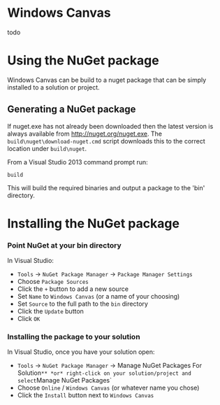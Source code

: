 # Windows Canvas

todo

# Using the NuGet package

Windows Canvas can be build to a nuget package that can be simply installed to a
solution or project.

## Generating a NuGet package

If nuget.exe has not already been downloaded then the latest version is always
available from http://nuget.org/nuget.exe.  The `build\nuget\download-nuget.cmd`
script downloads this to the correct location under `build\nuget`.

From a Visual Studio 2013 command prompt run:

```batchfile
build
```

This will build the required binaries and output a package to the 'bin' directory.


# Installing the NuGet package

### Point NuGet at your bin directory

In Visual Studio:

* `Tools` -> `NuGet Package Manager` -> `Package Manager Settings`
* Choose `Package Sources`
* Click the `+` button to add a new source
* Set `Name` to `Windows Canvas` (or a name of your choosing)
* Set `Source` to the full path to the `bin` directory
* Click the `Update` button
* Click `OK`


### Installing the package to your solution

In Visual Studio, once you have your solution open:

* `Tools` -> `NuGet Package Manager` -> Manage NuGet Packages For Solution`
** *or* right-click on your solution/project and select `Manage NuGet Packages`
* Choose `Online` / `Windows Canvas` (or whatever name you chose)
* Click the `Install` button next to `Windows Canvas`
